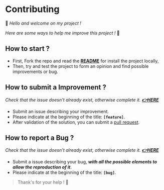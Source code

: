 # Contributing
👋 *Hello and welcome on my project !*

*Here are some ways to help me improve this project !* 🚀


## How to start ?
- First, Fork the repo and read the **[README](README.md)** for install the project locally,
- Then, try and test the project to form an opinion and find possible improvements or bug.


## How to submit a Improvement ?
*Check that the issue doesn't already exist, otherwise complete it.* ***[👉HERE](https://github.com/leCheveuCodeur/TodoList/issues)***
- Submit an issue describing your improvement.
- Please indicate at the beginning of the title: **`[feature]`**.
- After validation of the solution, you can submit a [pull request](https://docs.github.com/en/pull-requests/collaborating-with-pull-requests/proposing-changes-to-your-work-with-pull-requests/about-pull-requests).

## How to report a Bug ?
*Check that the issue doesn't already exist, otherwise complete it.* ***[👉HERE](https://github.com/leCheveuCodeur/TodoList/issues)***
- Submit a issue describing your bug, ***with all the possible elements to allow the reproduction of it***.
- Please indicate at the beginning of the title: **`[bug]`**.


> Thank's for your help ! 🙌
